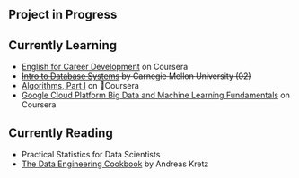 ## Project in Progress



## Currently Learning
- [English for Career Development](https://www.coursera.org/learn/careerdevelopment/home/welcome) on Coursera
- ~~[Intro to Database Systems](https://www.youtube.com/playlist?list=PLSE8ODhjZXjYutVzTeAds8xUt1rcmyT7x) by Carnegie Mellon University (02)~~
- [Algorithms, Part I](https://www.coursera.org/learn/algorithms-part1/) on Coursera
- [Google Cloud Platform Big Data and Machine Learning Fundamentals](https://www.coursera.org/learn/gcp-big-data-ml-fundamentals/) on Coursera

## Currently Reading
- Practical Statistics for Data Scientists
- [The Data Engineering Cookbook](https://github.com/andkret/Cookbook/) by Andreas Kretz


